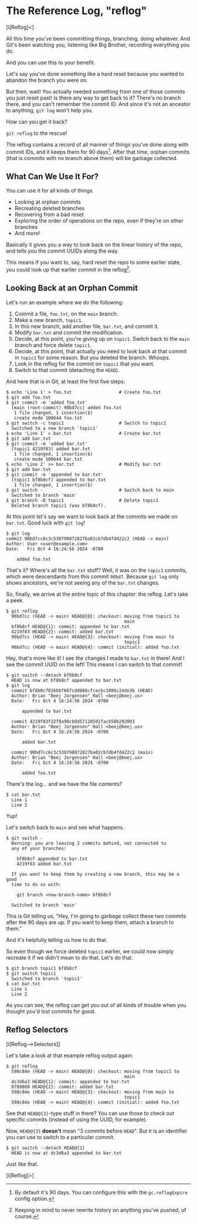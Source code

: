 # The Reference Log, "reflog"

[i[Reflog]<]

All this time you've been committing things, branching, doing whatever.
And Git's been watching you, listening like Big Brother, recording
everything you do.

And you can use this to your benefit.

Let's say you've done something like a hard reset because you wanted to
abandon the branch you were on.

But then, wait! You actually needed something from one of those commits
you just reset past! Is there any way to get back to it? There's no
branch there, and you can't remember the commit ID. And since it's not
an ancestor to anything, `git log` won't help you.

How can you get it back?

`git reflog` to the rescue!

The reflog contains a record of all manner of things you've done along
with commit IDs, and it keeps them for 90 days[^9721]. After that time,
orphan commits (that is commits with no branch above them) will be
garbage collected.

[^9721]: By default it's 90 days. You can configure this with the
    `gc.reflogExpire` config option.

## What Can We Use It For?

You can use it for all kinds of things.

* Looking at orphan commits
* Recreating deleted branches
* Recovering from a bad reset
* Exploring the order of operations on the repo, even if they're on
  other branches
* And more!

Basically it gives you a way to look back on the linear history of the
repo, and tells you the commit UUIDs along the way.

This means if you want to, say, hard reset the repo to some earlier
state, you could look up that earlier commit in the reflog[^ab30].

[^ab30]: Keeping in mind to never rewrite history on anything you've
    pushed, of course.

## Looking Back at an Orphan Commit

Let's run an example where we do the following:

1. Commit a file, `foo.txt`,  on the `main` branch.
2. Make a new branch, `topic1`.
3. In this new branch, add another file, `bar.txt`, and commit it.
4. Modify `bar.txt` and commit the modification.
5. Decide, at this point, you're giving up on `topic1`. Switch
   back to the `main` branch and force delete `topic1`.
6. Decide, at this point, that actually you need to look back at that
   commit in `topic1` for some reason. But you deleted the branch.
   Whoops.
7. Look in the reflog for the commit on `topic1` that you want.
8. Switch to that commit (detaching the `HEAD`).

And here that is in Git, at least the first five steps:

``` {.default}
$ echo 'Line 1' > foo.txt                  # Create foo.txt
$ git add foo.txt
$ git commit -m 'added foo.txt'
  [main (root-commit) 90bd7cc] added foo.txt
   1 file changed, 1 insertion($)
   create mode 100644 foo.txt
$ git switch -c topic1                     # Switch to topic1
  Switched to a new branch 'topic1'
$ echo 'Line 1' > bar.txt                  # Create bar.txt
$ git add bar.txt
$ git commit -m 'added bar.txt'
  [topic1 4219f83] added bar.txt
   1 file changed, 1 insertion($)
   create mode 100644 bar.txt
$ echo 'Line 2' >> bar.txt                 # Modify bar.txt
$ git add bar.txt
$ git commit -m 'appended to bar.txt'
  [topic1 bf8b8cf] appended to bar.txt
   1 file changed, 1 insertion($)
$ git switch -                             # Switch back to main
  Switched to branch 'main'
$ git branch -D topic1                     # Delete topic1
  Deleted branch topic1 (was bf8b8cf).
```

At this point let's say we want to look back at the commits we made on
`bar.txt`. Good luck with `git log`!

``` {.default}
$ git log
commit 90bd7cc6c3c530798872827ba02cb7db4fd422c2 (HEAD -> main)
Author: User <user@example.com>
Date:   Fri Oct 4 16:24:56 2024 -0700

    added foo.txt
```

That's it? Where's all the `bar.txt` stuff? Well, it was on the
`topic1` commits, which were descendants from this commit `90bd7`.
Because `git log` only shows ancestors, we're not seeing any of the
`bar.txt` changes.

So, finally, we arrive at the entire topic of this chapter: the reflog.
Let's take a peek.

``` {.default}
$ git reflog
  90bd7cc (HEAD -> main) HEAD@{0}: checkout: moving from topic1 to
                                             main
  bf8b8cf HEAD@{1}: commit: appended to bar.txt
  4219f83 HEAD@{2}: commit: added bar.txt
  90bd7cc (HEAD -> main) HEAD@{3}: checkout: moving from main to
                                             topic1
  90bd7cc (HEAD -> main) HEAD@{4}: commit (initial): added foo.txt
```

Hey, that's more like it! I see the changes I made to `bar.txt` in
there! And I see the commit UUID on the left! This means I can switch
to that commit!

``` {.default}
$ git switch --detach bf8b8cf
  HEAD is now at bf8b8cf appended to bar.txt
$ git log
  commit bf8b8cf826bbf667cdd088cfcecbc1086c24de3b (HEAD)
  Author: Brian "Beej Jorgensen" Hall <beej@beej.us>
  Date:   Fri Oct 4 16:24:56 2024 -0700

      appended to bar.txt

  commit 4219f83f22f8a90cb8d57128501facb58b292003
  Author: Brian "Beej Jorgensen" Hall <beej@beej.us>
  Date:   Fri Oct 4 16:24:56 2024 -0700

      added bar.txt

  commit 90bd7cc6c3c530798872827ba02cb7db4fd422c2 (main)
  Author: Brian "Beej Jorgensen" Hall <beej@beej.us>
  Date:   Fri Oct 4 16:24:56 2024 -0700

      added foo.txt
```

There's the log... and we have the file contents?

``` {.default}
$ cat bar.txt
  Line 1
  Line 2
```
  
Yup!

Let's switch back to `main` and see what happens.

``` {.default}
$ git switch -
  Warning: you are leaving 2 commits behind, not connected to
  any of your branches:

    bf8b8cf appended to bar.txt
    4219f83 added bar.txt

  If you want to keep them by creating a new branch, this may be a good
  time to do so with:

    git branch <new-branch-name> bf8b8cf

  Switched to branch 'main'
```

This is Git telling us, "Hey, I'm going to garbage collect these two
commits after the 90 days are up. If you want to keep them, attach a
branch to them."

And it's helpfully telling us how to do that.

So even though we force deleted `topic1` earlier, we could now simply
recreate it if we didn't mean to do that. Let's do that.

``` {.default}
$ git branch topic1 bf8b8cf
$ git switch topic1
  Switched to branch 'topic1'
$ cat bar.txt
  Line 1
  Line 2
```

As you can see, the reflog can get you out of all kinds of trouble when
you thought you'd lost commits for good.

## Reflog Selectors

[i[Reflog-->Selectors]]

Let's take a look at that example reflog output again:

``` {.default}
$ git reflog
  598c84e (HEAD -> main) HEAD@{0}: checkout: moving from topic1 to
                                             main
  dc3d6a3 HEAD@{1}: commit: appended to bar.txt
  0789880 HEAD@{2}: commit: added bar.txt
  598c84e (HEAD -> main) HEAD@{3}: checkout: moving from main to
                                             topic1
  598c84e (HEAD -> main) HEAD@{4}: commit (initial): added foo.txt
```

See that `HEAD@{3}`-type stuff in there? You can use those to check out
specific commits (instead of using the UUID, for example).

Now, `HEAD@{3}` **doesn't** mean "3 commits before `HEAD`". But it is an
identifier you can use to switch to a particular commit.

``` {.default}
$ git switch --detach HEAD@{1}
  HEAD is now at dc3d6a3 appended to bar.txt
```

Just like that.

[i[Reflog]>]
